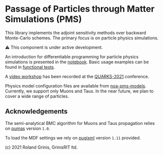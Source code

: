 # Passage of Particles through Matter Simulations (PMS) 

This library implements the adjoint sensitivity methods over backward Monte-Carlo schemes.
The primary focus is on particle physics simulations.

:warning: This component is under active development.

An introduction for differentiable programming for particle physics simulations is presented in the [notebook](differentiable_programming_pms.ipynb). Basic usage examples can be found in [functional tests](../../test/pms).

A [video workshop](https://www.youtube.com/watch?v=nJm_jbX6tJc)
has been recorded at the [QUARKS-2021](https://www.youtube.com/channel/UCXdL4IpBP3LqmUO2EqNCYxA) conference.

Physics model configuration files are available from 
[noa-pms-models](https://github.com/grinisrit/noa-pms-models). 
Currently, we support only Muons and Taus. In the near future, we plan to cover 
a wide range of particles. 

## Acknowledgements

The semi-analytical BMC algorithm for Muons and Taus propagation relies on 
[pumas](https://github.com/niess/pumas) version `1.0`.

To load the MDF settings we rely on 
[pugixml](https://github.com/zeux/pugixml)  version `1.11` provided.

(c) 2021 Roland Grinis, GrinisRIT ltd.
